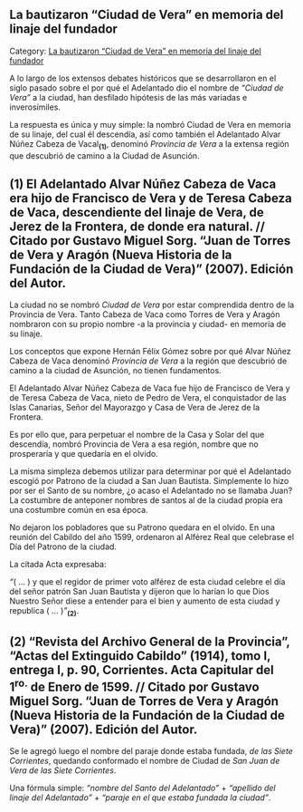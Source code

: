## La bautizaron “Ciudad de Vera” en memoria del linaje del fundador

Category: [La bautizaron “Ciudad de Vera” en memoria del linaje del fundador](http://descubrircorrientes.com.ar/2012/index.php/1783-historia-desde-el-origen-hasta-1814/corrientes-colonial-primeras-noticias/fundacion-de-la-ciudad-de-corrientes/la-bautizaron-ciudad-de-vera-en-memoria-del-linaje-del-fundador)

A lo largo de los extensos debates históricos que se desarrollaron en el siglo pasado sobre el por qué el Adelantado dio el nombre de _“Ciudad de Vera”_ a la ciudad, han desfilado hipótesis de las más variadas e inverosímiles.

La respuesta es única y muy simple: la nombró Ciudad de Vera en memoria de su linaje, del cual él descendía, así como también el Adelantado Alvar Núñez Cabeza de Vacal<sub><strong>(1)</strong></sub>, denominó _Provincia de Vera_ a la extensa región que descubrió de camino a la Ciudad de Asunción.

## **(1)** El Adelantado Alvar Núñez Cabeza de Vaca era hijo de Francisco de Vera y de Teresa Cabeza de Vaca, descendiente del linaje de Vera, de Jerez de la Frontera, de donde era natural. // Citado por Gustavo Miguel Sorg. “Juan de Torres de Vera y Aragón (Nueva Historia de la Fundación de la Ciudad de Vera)” (2007). Edición del Autor.

La ciudad no se nombró _Ciudad de Vera_ por estar comprendida dentro de la Provincia de Vera. Tanto Cabeza de Vaca como Torres de Vera y Aragón nombraron con su propio nombre -a la provincia y ciudad- en memoria de su linaje.

Los conceptos que expone Hernán Félix Gómez sobre por qué Alvar Núñez Cabeza de Vaca denominó _Provincia de Vera_ a la región que descubrió de camino a la ciudad de Asunción, no tienen fundamentos.

El Adelantado Alvar Núñez Cabeza de Vaca fue hijo de Francisco de Vera y de Teresa Cabeza de Vaca, nieto de Pedro de Vera, el conquistador de las Islas Canarias, Señor del Mayorazgo y Casa de Vera de Jerez de la Frontera.

Es por ello que, para perpetuar el nombre de la Casa y Solar del que descendía, nombró Provincia de Vera a esa región, nombre que no prosperaría y que quedaría en el olvido.

La misma simpleza debemos utilizar para determinar por qué el Adelantado escogió por Patrono de la ciudad a San Juan Bautista. Simplemente lo hizo por ser el Santo de su nombre, ¿o acaso el Adelantado no se llamaba Juan? La costumbre de anteponer nombres de santos al de la ciudad propia era una costumbre común en esa época.

No dejaron los pobladores que su Patrono quedara en el olvido. En una reunión del Cabildo del año 1599, ordenaron al Alférez Real que celebrase el Día del Patrono de la ciudad.

La citada Acta expresaba:

_“_( ... ) y que el regidor de primer voto alférez de esta ciudad celebre el día del señor patrón San Juan Bautista y dijeron que lo harían lo que Dios Nuestro Señor diese a entender para el bien y aumento de esta ciudad y republica ( ... )_”_<sub><strong>(2)</strong></sub>.

## **(2)** “Revista del Archivo General de la Provincia”, “Actas del Extinguido Cabildo” (1914), tomo I, entrega I, p. 90, Corrientes. Acta Capitular del 1<sup>ro.</sup> de Enero de 1599. // Citado por Gustavo Miguel Sorg. “Juan de Torres de Vera y Aragón (Nueva Historia de la Fundación de la Ciudad de Vera)” (2007). Edición del Autor.

Se le agregó luego el nombre del paraje donde estaba fundada, _de las Siete Corrientes_, quedando conformado el nombre de Ciudad de _San Juan de Vera de las Siete Corrientes_.

Una fórmula simple: _“nombre del Santo del Adelantado”_ + _“apellido del linaje del Adelantado”_ + _“paraje en el que estaba fundada la ciudad”_.